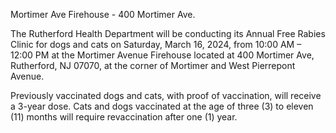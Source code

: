 Mortimer Ave Firehouse - 400 Mortimer Ave.

The Rutherford Health Department will be conducting its Annual Free Rabies Clinic for dogs and cats on Saturday, March 16, 2024, from 10:00 AM – 12:00 PM at the Mortimer Avenue Firehouse located at 400 Mortimer Ave, Rutherford, NJ 07070, at the corner of Mortimer and West Pierrepont Avenue.

Previously vaccinated dogs and cats, with proof of vaccination, will receive a 3-year dose. Cats and dogs vaccinated at the age of three (3) to eleven (11) months will require revaccination after one (1) year.
